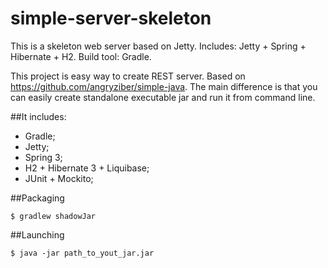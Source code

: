 # simple-server-skeleton
This is a skeleton web server based on Jetty. Includes: Jetty + Spring + Hibernate + H2. Build tool: Gradle.

This project is easy way to create REST server. Based on https://github.com/angryziber/simple-java. The main difference is that you can easily create standalone executable jar and run it from command line.

##It includes:
- Gradle;
- Jetty;
- Spring 3;
- H2 + Hibernate 3 + Liquibase;
- JUnit + Mockito;

##Packaging
```
$ gradlew shadowJar
```

##Launching
```
$ java -jar path_to_yout_jar.jar
```
